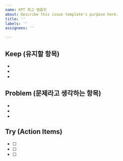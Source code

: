 ```yaml
---
name: KPT 회고 템플릿
about: Describe this issue template's purpose here.
title: ''
labels: ''
assignees: ''

---
```


## **Keep (유지할 항목)**

- 
- 
- 

## **Problem (문제라고 생각하는 항목)**

- 
- 
- 

## **Try (Action Items)**

- [ ]  
- [ ]  
- [ ]
